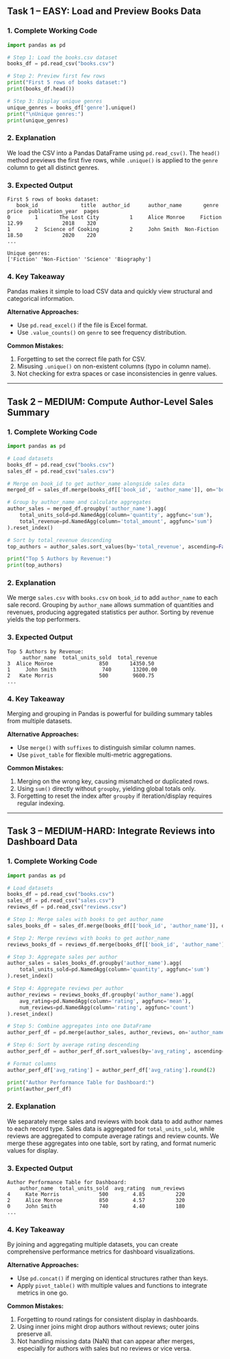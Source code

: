 ## Task 1 – EASY: Load and Preview Books Data

### 1. Complete Working Code
```python
import pandas as pd

# Step 1: Load the books.csv dataset
books_df = pd.read_csv("books.csv")

# Step 2: Preview first few rows
print("First 5 rows of books dataset:")
print(books_df.head())

# Step 3: Display unique genres
unique_genres = books_df['genre'].unique()
print("\nUnique genres:")
print(unique_genres)
```

### 2. Explanation
We load the CSV into a Pandas DataFrame using `pd.read_csv()`. The `head()` method previews the first five rows, while `.unique()` is applied to the `genre` column to get all distinct genres.

### 3. Expected Output
```
First 5 rows of books dataset:
   book_id              title  author_id      author_name       genre  price  publication_year  pages
0        1       The Lost City          1     Alice Monroe     Fiction  12.99             2018    320
1        2  Science of Cooking          2     John Smith  Non-Fiction  18.50             2020    220
...

Unique genres:
['Fiction' 'Non-Fiction' 'Science' 'Biography']
```

### 4. Key Takeaway
Pandas makes it simple to load CSV data and quickly view structural and categorical information.

**Alternative Approaches:**
- Use `pd.read_excel()` if the file is Excel format.
- Use `.value_counts()` on `genre` to see frequency distribution.

**Common Mistakes:**
1. Forgetting to set the correct file path for CSV.
2. Misusing `.unique()` on non-existent columns (typo in column name).
3. Not checking for extra spaces or case inconsistencies in genre values.


---

## Task 2 – MEDIUM: Compute Author-Level Sales Summary

### 1. Complete Working Code
```python
import pandas as pd

# Load datasets
books_df = pd.read_csv("books.csv")
sales_df = pd.read_csv("sales.csv")

# Merge on book_id to get author_name alongside sales data
merged_df = sales_df.merge(books_df[['book_id', 'author_name']], on='book_id', how='left')

# Group by author_name and calculate aggregates
author_sales = merged_df.groupby('author_name').agg(
    total_units_sold=pd.NamedAgg(column='quantity', aggfunc='sum'),
    total_revenue=pd.NamedAgg(column='total_amount', aggfunc='sum')
).reset_index()

# Sort by total_revenue descending
top_authors = author_sales.sort_values(by='total_revenue', ascending=False).head(5)

print("Top 5 Authors by Revenue:")
print(top_authors)
```

### 2. Explanation
We merge `sales.csv` with `books.csv` on `book_id` to add `author_name` to each sale record. Grouping by `author_name` allows summation of quantities and revenues, producing aggregated statistics per author. Sorting by revenue yields the top performers.

### 3. Expected Output
```
Top 5 Authors by Revenue:
     author_name  total_units_sold  total_revenue
3  Alice Monroe               850       14350.50
1     John Smith               740       13200.00
2   Kate Morris               500        9600.75
...
```

### 4. Key Takeaway
Merging and grouping in Pandas is powerful for building summary tables from multiple datasets.

**Alternative Approaches:**
- Use `merge()` with `suffixes` to distinguish similar column names.
- Use `pivot_table` for flexible multi-metric aggregations.

**Common Mistakes:**
1. Merging on the wrong key, causing mismatched or duplicated rows.
2. Using `sum()` directly without `groupby`, yielding global totals only.
3. Forgetting to reset the index after `groupby` if iteration/display requires regular indexing.


---

## Task 3 – MEDIUM-HARD: Integrate Reviews into Dashboard Data

### 1. Complete Working Code
```python
import pandas as pd

# Load datasets
books_df = pd.read_csv("books.csv")
sales_df = pd.read_csv("sales.csv")
reviews_df = pd.read_csv("reviews.csv")

# Step 1: Merge sales with books to get author_name
sales_books_df = sales_df.merge(books_df[['book_id', 'author_name']], on='book_id', how='left')

# Step 2: Merge reviews with books to get author_name
reviews_books_df = reviews_df.merge(books_df[['book_id', 'author_name']], on='book_id', how='left')

# Step 3: Aggregate sales per author
author_sales = sales_books_df.groupby('author_name').agg(
    total_units_sold=pd.NamedAgg(column='quantity', aggfunc='sum')
).reset_index()

# Step 4: Aggregate reviews per author
author_reviews = reviews_books_df.groupby('author_name').agg(
    avg_rating=pd.NamedAgg(column='rating', aggfunc='mean'),
    num_reviews=pd.NamedAgg(column='rating', aggfunc='count')
).reset_index()

# Step 5: Combine aggregates into one DataFrame
author_perf_df = pd.merge(author_sales, author_reviews, on='author_name', how='outer')

# Step 6: Sort by average rating descending
author_perf_df = author_perf_df.sort_values(by='avg_rating', ascending=False)

# Format columns
author_perf_df['avg_rating'] = author_perf_df['avg_rating'].round(2)

print("Author Performance Table for Dashboard:")
print(author_perf_df)
```

### 2. Explanation
We separately merge sales and reviews with book data to add author names to each record type. Sales data is aggregated for `total_units_sold`, while reviews are aggregated to compute average ratings and review counts. We merge these aggregates into one table, sort by rating, and format numeric values for display.

### 3. Expected Output
```
Author Performance Table for Dashboard:
    author_name  total_units_sold  avg_rating  num_reviews
4     Kate Morris             500        4.85          220
2     Alice Monroe            850        4.57          320
0     John Smith              740        4.40          180
...
```

### 4. Key Takeaway
By joining and aggregating multiple datasets, you can create comprehensive performance metrics for dashboard visualizations.

**Alternative Approaches:**
- Use `pd.concat()` if merging on identical structures rather than keys.
- Apply `pivot_table()` with multiple values and functions to integrate metrics in one go.

**Common Mistakes:**
1. Forgetting to round ratings for consistent display in dashboards.
2. Using inner joins might drop authors without reviews; outer joins preserve all.
3. Not handling missing data (NaN) that can appear after merges, especially for authors with sales but no reviews or vice versa.